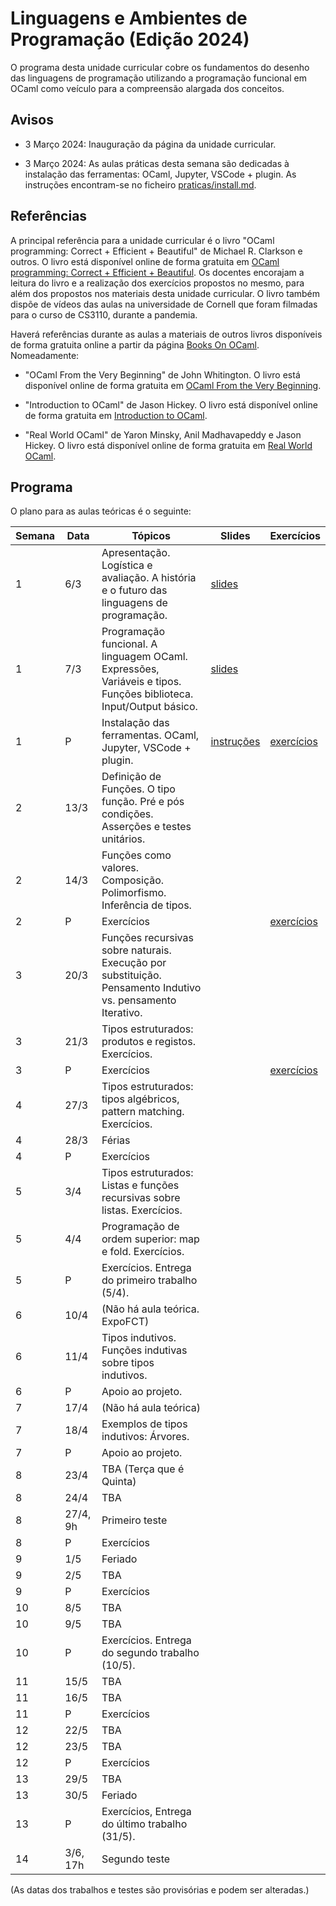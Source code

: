 # Linguagens e Ambientes de Programação (Edição 2024)

O programa desta unidade curricular cobre os fundamentos do desenho das
linguagens de programação utilizando a programação funcional em OCaml como
veículo para a compreensão alargada dos conceitos.

## Avisos

* 3 Março 2024: Inauguração da página da unidade curricular.

* 3 Março 2024: As aulas práticas desta semana são dedicadas à instalação das ferramentas: OCaml, Jupyter, VSCode + plugin. As instruções encontram-se no ficheiro [praticas/install.md](praticas/install.md).

## Referências

A principal referência para a unidade curricular é o livro "OCaml programming: Correct + Efficient + Beautiful" de Michael R. Clarkson e outros. O livro está disponível online de forma gratuita em [OCaml programming: Correct + Efficient + Beautiful](https://cs3110.github.io/textbook/). Os docentes encorajam a leitura do livro e a realização dos exercícios propostos no mesmo, para além dos propostos nos materiais desta unidade curricular. O livro também dispõe de vídeos das aulas na universidade de Cornell que foram filmadas para o curso de CS3110, durante a pandemia.

Haverá referências durante as aulas a materiais de outros livros disponíveis de forma gratuita online a partir da página [Books On OCaml](https://ocaml.org/books). Nomeadamente:

- "OCaml From the Very Beginning" de John Whitington. O livro está disponível online de forma gratuita em [OCaml From the Very Beginning](https://ocaml-book.com/).

- "Introduction to OCaml" de Jason Hickey. O livro está disponível online de forma gratuita em [Introduction to OCaml](http://courses.cms.caltech.edu/cs134/cs134b/book.pdf).

- "Real World OCaml" de Yaron Minsky, Anil Madhavapeddy e Jason Hickey. O livro está disponível online de forma gratuita em [Real World OCaml](https://dev.realworldocaml.org/).

## Programa

O plano para as aulas teóricas é o seguinte:

| Semana | Data | Tópicos | Slides | Exercícios |
| -------- | -------- | -------- | -------- | -------- |
| 1  | 6/3   | Apresentação. Logística e avaliação. A história e o futuro das linguagens de programação. |  [slides](slides/LAP%202024-1.pdf)  |    |
| 1  | 7/3   | Programação funcional. A linguagem OCaml. Expressões, Variáveis e tipos. Funções biblioteca. Input/Output básico. |  [slides](slides/LAP%202024-2.pdf)  |   |
| 1  | P   | Instalação das ferramentas. OCaml, Jupyter, VSCode + plugin. |  [instruções](praticas/install.html)  |  [exercícios](praticas/kick_the_tires.ipynb) |
| 2  | 13/3  | Definição de Funções. O tipo função. Pré e pós condições. Asserções e testes unitários.  |    |    |
| 2  | 14/3  | Funções como valores. Composição. Polimorfismo. Inferência de tipos.   |    |   |
| 2  | P   | Exercícios |    | [exercícios](praticas/basic.ipynb)  |
| 3  | 20/3  | Funções recursivas sobre naturais. Execução por substituição. Pensamento Indutivo vs. pensamento Iterativo.  |    |    |
| 3  | 21/3  | Tipos estruturados: produtos e registos. Exercícios.  |    |   |
| 3  | P   | Exercícios |    | [exercícios](praticas/fun.ipynb)  |
| 4  | 27/3  | Tipos estruturados: tipos algébricos, pattern matching. Exercícios.  |    |    |
| 4  | 28/3   | Férias   |    |   |
| 4  | P   | Exercícios |    |   |
| 5  | 3/4   | Tipos estruturados: Listas e funções recursivas sobre listas. Exercícios.    |    |   |
| 5  | 4/4   | Programação de ordem superior: map e fold. Exercícios.    |    |   |
| 5  | P   | Exercícios. Entrega do primeiro trabalho (5/4). |    |   |
| 6  | 10/4   | (Não há aula teórica. ExpoFCT)    |    |   |
| 6  | 11/4   | Tipos indutivos. Funções indutivas sobre tipos indutivos.   |    |   |
| 6  | P   | Apoio ao projeto. |    |   |
| 7  | 17/4   | (Não há aula teórica)   |    |   |
| 7  | 18/4   | Exemplos de tipos indutivos: Árvores.  |    |   |
| 7  | P   | Apoio ao projeto. |    |   |
| 8  | 23/4   | TBA (Terça que é Quinta)   |    |   |
| 8  | 24/4   | TBA    |    |   |
| 8  | 27/4, 9h  | Primeiro teste   |    |   |
| 8  | P   | Exercícios |    |   |
| 9  | 1/5   | Feriado   |    |   |
| 9  | 2/5   | TBA    |    |   |
| 9  | P   | Exercícios |    |   |
| 10  | 8/5   | TBA    |    |   |
| 10  | 9/5   | TBA    |    |   |
| 10  | P   | Exercícios. Entrega do segundo trabalho (10/5). |    |   |
| 11  | 15/5   | TBA    |    |   |
| 11  | 16/5   | TBA    |    |   |
| 11  | P   | Exercícios |    |   |
| 12  | 22/5   | TBA    |    |   |
| 12  | 23/5   | TBA    |    |   |
| 12  | P   | Exercícios |    |   |
| 13  | 29/5   | TBA    |    |   |
| 13  | 30/5   | Feriado    |    |   |
| 13  | P   | Exercícios, Entrega do último trabalho (31/5). |    |   |
| 14  | 3/6, 17h  | Segundo teste    |    |   |

(As datas dos trabalhos e testes são provisórias e podem ser alteradas.)
